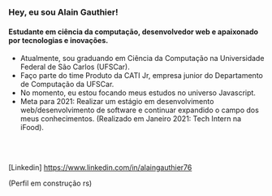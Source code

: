 ### Hey, eu sou Alain Gauthier!

#### Estudante em ciência da computação, desenvolvedor web e apaixonado por tecnologias e inovações. 

- Atualmente, sou graduando em Ciência da Computação na Universidade Federal de São Carlos (UFSCar).
- Faço parte do time Produto da CATI Jr, empresa junior do Departamento de Computação da UFSCar.
- No momento, eu estou focando meus estudos no universo Javascript.
- Meta para 2021: Realizar um estágio em desenvolvimento web/desenvolvimento de software e continuar expandido o campo dos meus conhecimentos. (Realizado em Janeiro 2021: Tech Intern na iFood).


<br/><br/>

[Linkedin] https://www.linkedin.com/in/alaingauthier76

(Perfil em construção rs)
